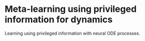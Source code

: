 # Meta-learning using privileged information for dynamics
Learning using privileged information with neural ODE processes.
